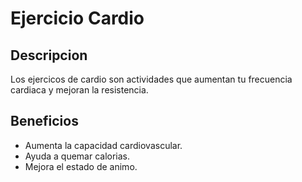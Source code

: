 # Ejercicio Cardio

## Descripcion
Los ejercicos de cardio son actividades que aumentan tu frecuencia cardiaca y mejoran la resistencia.

## Beneficios

- Aumenta la capacidad cardiovascular.
- Ayuda a quemar calorias.
- Mejora el estado de animo.
